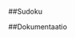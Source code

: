 ##Sudoku

##Dokumentaatio

<!-- -Käyttöohje
-Vaatimusmäärittely

<!-- -Arkkitehtuurikuvaus
<!-- -Testausdokumentti
-Työaikakirjanpito
